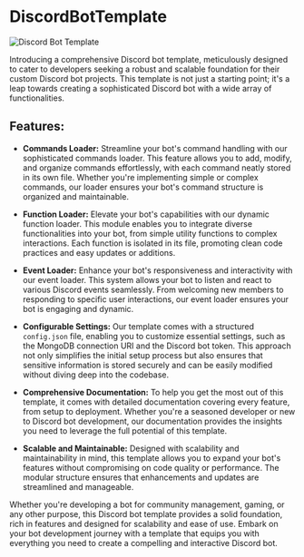 # DiscordBotTemplate

![Discord Bot Template](https://cdn.discordapp.com/attachments/1162119354129850538/1216435341519491164/main.png?ex=660060b1&is=65edebb1&hm=a978e4ee5a5b70bc401ba271527b83d7b1f8ac0c9182d737ff8b7f80183c7ce8&)



Introducing a comprehensive Discord bot template, meticulously designed to cater to developers seeking a robust and scalable foundation for their custom Discord bot projects. This template is not just a starting point; it's a leap towards creating a sophisticated Discord bot with a wide array of functionalities.

## Features:

- **Commands Loader:** Streamline your bot's command handling with our sophisticated commands loader. This feature allows you to add, modify, and organize commands effortlessly, with each command neatly stored in its own file. Whether you're implementing simple or complex commands, our loader ensures your bot's command structure is organized and maintainable.

- **Function Loader:** Elevate your bot's capabilities with our dynamic function loader. This module enables you to integrate diverse functionalities into your bot, from simple utility functions to complex interactions. Each function is isolated in its file, promoting clean code practices and easy updates or additions.

- **Event Loader:** Enhance your bot's responsiveness and interactivity with our event loader. This system allows your bot to listen and react to various Discord events seamlessly. From welcoming new members to responding to specific user interactions, our event loader ensures your bot is engaging and dynamic.

- **Configurable Settings:** Our template comes with a structured `config.json` file, enabling you to customize essential settings, such as the MongoDB connection URI and the Discord bot token. This approach not only simplifies the initial setup process but also ensures that sensitive information is stored securely and can be easily modified without diving deep into the codebase.

- **Comprehensive Documentation:** To help you get the most out of this template, it comes with detailed documentation covering every feature, from setup to deployment. Whether you're a seasoned developer or new to Discord bot development, our documentation provides the insights you need to leverage the full potential of this template.

- **Scalable and Maintainable:** Designed with scalability and maintainability in mind, this template allows you to expand your bot's features without compromising on code quality or performance. The modular structure ensures that enhancements and updates are streamlined and manageable.

Whether you're developing a bot for community management, gaming, or any other purpose, this Discord bot template provides a solid foundation, rich in features and designed for scalability and ease of use. Embark on your bot development journey with a template that equips you with everything you need to create a compelling and interactive Discord bot.
